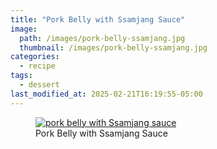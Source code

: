 ```yaml
---
title: "Pork Belly with Ssamjang Sauce"
image: 
  path: /images/pork-belly-ssamjang.jpg
  thumbnail: /images/pork-belly-ssamjang.jpg
categories:
  - recipe
tags:
  - dessert
last_modified_at: 2025-02-21T16:19:55-05:00
---
```







<figure class="align-left">
  <a href="#"><img src="{{ '/images/pork-belly-ssamjang-wrap.jpg' | absolute_url }}" alt="pork belly with Ssamjang sauce"></a>
  <figcaption>Pork Belly with Ssamjang Sauce</figcaption>
</figure> 

